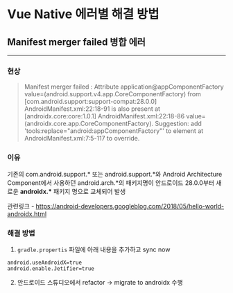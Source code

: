 # Vue Native 에러별 해결 방법



## Manifest merger failed 병합 에러

_____________

### 현상

> Manifest merger failed : Attribute application@appComponentFactory value=(android.support.v4.app.CoreComponentFactory) from [com.android.support:support-compat:28.0.0] AndroidManifest.xml:22:18-91        is also present at [androidx.core:core:1.0.1] AndroidManifest.xml:22:18-86 value=(androidx.core.app.CoreComponentFactory).
>    Suggestion: add 'tools:replace="android:appComponentFactory"' to <application> element at AndroidManifest.xml:7:5-117 to override.

### 이유

기존의 com.android.support.* 또는 android.support.*와 Android Architecture Component에서 사용하던 android.arch.*의 패키지명이 안드로이드 28.0.0부터 새로운 **androidx.\*** 패키지 명으로 교체되어 발생

관련링크 - https://android-developers.googleblog.com/2018/05/hello-world-androidx.html

### 해결 방법

1.  `gradle.propertis` 파일에 아래 내용을 추가하고 sync now

   ```properties
   android.useAndroidX=true
   android.enable.Jetifier=true
   ```

2. 안드로이드 스튜디오에서 refactor → migrate to androidx 수행